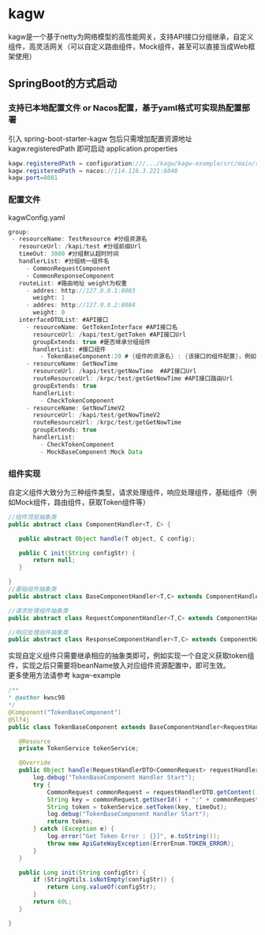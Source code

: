 # kagw

kagw是一个基于netty为网络模型的高性能网关，支持API接口分组继承，自定义组件，高灵活网关（可以自定义路由组件，Mock组件，甚至可以直接当成Web框架使用）
<br/>

## SpringBoot的方式启动
### 支持已本地配置文件 or Nacos配置，基于yaml格式可实现热配置部署
引入 spring-boot-starter-kagw 包后只需增加配置资源地址 kagw.registeredPath 即可启动
 application.properties
 ```java
kagw.registeredPath = configuration:///.../kagw/kagw-example/src/main/resources/kagwConfig.yaml
kagw.registeredPath = nacos://114.116.3.221:8848
kagw.port=8081
 ``` 
### 配置文件
kagwConfig.yaml
<br/>
 ```java
group:
  - resourceName: TestResource #分组资源名
    resourceUrl: /kapi/test #分组前缀Url
    timeOut: 3000 #分组默认超时时间
    handlerList: #分组统一组件名
      - CommonRequestComponent
      - CommonResponseComponent
    routeList: #路由地址 weight为权重
      - addres: http://127.0.0.1:8083
        weight: 1
      - addres: http://127.0.0.2:8084
        weight: 0
    interfaceDTOList: #API接口
      - resourceName: GetTokenInterface #API接口名
        resourceUrl: /kapi/test/getToken #API接口Url
        groupExtends: true #是否继承分组组件
        handlerList: #接口组件
          - TokenBaseComponent:20 # {组件的资源名} : {该接口的组件配置}，例如该组件为获取token组件，而此接口获取token的有效期为20s
      - resourceName: GetNowTime
        resourceUrl: /kapi/test/getNowTime  #API接口Url
        routeResourceUrl: /krpc/test/getGetNowTime #API接口路由Url
        groupExtends: true
        handlerList:
          - CheckTokenComponent
      - resourceName: GetNowTimeV2
        resourceUrl: /kapi/test/getNowTimeV2
        routeResourceUrl: /krpc/test/getGetNowTime
        groupExtends: true
        handlerList:
          - CheckTokenComponent
          - MockBaseComponent:Mock Data
 ``` 

### 组件实现
自定义组件大致分为三种组件类型，请求处理组件，响应处理组件，基础组件（例如Mock组件，路由组件，获取Token组件等）
 ```java
 //组件顶层抽象类
public abstract class ComponentHandler<T, C> {

    public abstract Object handle(T object, C config);

    public C init(String configStr) {
        return null;
    }

}
//基础组件抽象类
public abstract class BaseComponentHandler<T,C> extends ComponentHandler<T,C> {}

//请求处理组件抽象类
public abstract class RequestComponentHandler<T,C> extends ComponentHandler<T,C> {}

//响应处理组件抽象类
public abstract class ResponseComponentHandler<T,C> extends ComponentHandler<T,C> {}

 ``` 
实现自定义组件只需要继承相应的抽象类即可，例如实现一个自定义获取token组件，实现之后只需要将beanName放入对应组件资源配置中，即可生效。<br/>
更多使用方法请参考 kagw-example
 ```java
/**
 * @author kwsc98
 */
@Component("TokenBaseComponent")
@Slf4j
public class TokenBaseComponent extends BaseComponentHandler<RequestHandlerDTO<CommonRequest>, Long> {

    @Resource
    private TokenService tokenService;

    @Override
    public Object handle(RequestHandlerDTO<CommonRequest> requestHandlerDTO, Long timeOut) {
        log.debug("TokenBaseComponent Handler Start");
        try {
            CommonRequest commonRequest = requestHandlerDTO.getContent();
            String key = commonRequest.getUserId() + ":" + commonRequest.getMerchantNo();
            String token = tokenService.setToken(key, timeOut);
            log.debug("TokenBaseComponent Handler Start");
            return token;
        } catch (Exception e) {
            log.error("Get Token Error : {}]", e.toString());
            throw new ApiGateWayException(ErrorEnum.TOKEN_ERROR);
        }
    }

    public Long init(String configStr) {
        if (StringUtils.isNotEmpty(configStr)) {
            return Long.valueOf(configStr);
        }
        return 60L;
    }

}

 ``` 
